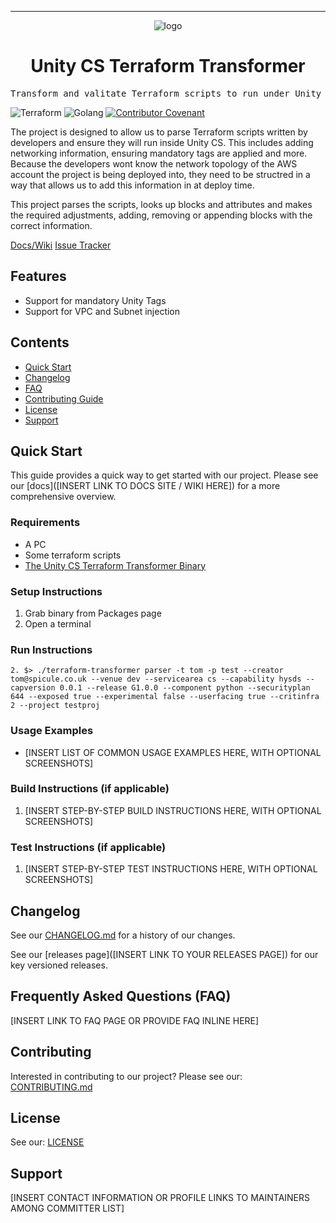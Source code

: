 <!-- Header block for project -->
<hr>

<div align="center">

![logo](https://user-images.githubusercontent.com/3129134/163247802-ad001e00-15a6-4d6e-9824-2106cb022dd7.png)

<h1 align="center">Unity CS Terraform Transformer</h1>
<!-- ☝️ Replace with your repo name ☝️ -->

</div>

<pre align="center">Transform and valitate Terraform scripts to run under Unity CS</pre>
<!-- ☝️ Replace with a single sentence describing the purpose of your repo / proj ☝️ -->

<!-- Header block for project -->

![Terraform](https://img.shields.io/badge/Terraform-Could%20be%20worse-brightgreen)
![Golang](https://img.shields.io/badge/Golang-hacked%20together-yellow) [![Contributor Covenant](https://img.shields.io/badge/Contributor%20Covenant-2.1-4baaaa.svg)](code_of_conduct.md)
<!-- ☝️ Add badges via: https://shields.io e.g. ![](https://img.shields.io/github/your_chosen_action/your_org/your_repo) ☝️ -->


The project is designed to allow us to parse Terraform scripts written by developers and ensure they will run inside Unity CS. This includes
adding networking information, ensuring mandatory tags are applied and more. Because the developers wont know the network topology of the AWS
account the project is being deployed into, they need to be structred in a way that allows us to add this information in at deploy time.

This project parses the scripts, looks up blocks and attributes and makes the required adjustments, adding, removing or appending blocks with 
the correct information.
<!-- ☝️ Replace with a more detailed description of your repository, including why it was made and whom its intended for.  ☝️ -->

[Docs/Wiki](https://github.com/unity-sds/unity-cs/wiki/Terraform-Transformer-Component)
[Issue Tracker](https://github.com/unity-sds/unity-cs-terraform-transformer/issues)
<!-- example links>
[Website](INSERT WEBSITE LINK HERE) | [Docs/Wiki](INSERT DOCS/WIKI SITE LINK HERE) | [Discussion Board](INSERT DISCUSSION BOARD LINK HERE) | [Issue Tracker](INSERT ISSUE TRACKER LINK HERE)
-->

## Features

* Support for mandatory Unity Tags
* Support for VPC and Subnet injection

<!-- ☝️ Replace with a bullet-point list of your features ☝️ -->

## Contents

* [Quick Start](#quick-start)
* [Changelog](#changelog)
* [FAQ](#frequently-asked-questions-faq)
* [Contributing Guide](#contributing)
* [License](#license)
* [Support](#support)

## Quick Start

This guide provides a quick way to get started with our project. Please see our [docs]([INSERT LINK TO DOCS SITE / WIKI HERE]) for a more comprehensive overview.

### Requirements

* A PC
* Some terraform scripts
* [The Unity CS Terraform Transformer Binary](https://github.com/orgs/unity-sds/packages?repo_name=unity-cs-terraform-transformer)

<!-- ☝️ Replace with a numbered list of your requirements, including hardware if applicable ☝️ -->

### Setup Instructions

1. Grab binary from Packages page
2. Open a terminal

<!-- ☝️ Replace with a numbered list of how to set up your software prior to running ☝️ -->

### Run Instructions

```shell
2. $> ./terraform-transformer parser -t tom -p test --creator tom@spicule.co.uk --venue dev --servicearea cs --capability hysds --capversion 0.0.1 --release G1.0.0 --component python --securityplan 644 --exposed true --experimental false --userfacing true --critinfra 2 --project testproj
```

<!-- ☝️ Replace with a numbered list of your run instructions, including expected results ☝️ -->

### Usage Examples

* [INSERT LIST OF COMMON USAGE EXAMPLES HERE, WITH OPTIONAL SCREENSHOTS]

<!-- ☝️ Replace with a list of your usage examples, including screenshots if possible, and link to external documentation for details ☝️ -->

### Build Instructions (if applicable)

1. [INSERT STEP-BY-STEP BUILD INSTRUCTIONS HERE, WITH OPTIONAL SCREENSHOTS]

<!-- ☝️ Replace with a numbered list of your build instructions, including expected results / outputs with optional screenshots ☝️ -->

### Test Instructions (if applicable)

1. [INSERT STEP-BY-STEP TEST INSTRUCTIONS HERE, WITH OPTIONAL SCREENSHOTS]

<!-- ☝️ Replace with a numbered list of your test instructions, including expected results / outputs with optional screenshots ☝️ -->

## Changelog

See our [CHANGELOG.md](CHANGELOG.md) for a history of our changes.

See our [releases page]([INSERT LINK TO YOUR RELEASES PAGE]) for our key versioned releases.

<!-- ☝️ Replace with links to your changelog and releases page ☝️ -->

## Frequently Asked Questions (FAQ)

[INSERT LINK TO FAQ PAGE OR PROVIDE FAQ INLINE HERE]
<!-- example link to FAQ PAGE>
Questions about our project? Please see our: [FAQ]([INSERT LINK TO FAQ / DISCUSSION BOARD])
-->

<!-- example FAQ inline format>
1. Question 1
   - Answer to question 1
2. Question 2
   - Answer to question 2
-->

<!-- example FAQ inline with no questions yet>
No questions yet. Propose a question to be added here by reaching out to our contributors! See support section below.
-->

<!-- ☝️ Replace with a list of frequently asked questions from your project, or post a link to your FAQ on a discussion board ☝️ -->

## Contributing

Interested in contributing to our project? Please see our: [CONTRIBUTING.md](CONTRIBUTING.md)

## License

See our: [LICENSE](LICENSE)

## Support

[INSERT CONTACT INFORMATION OR PROFILE LINKS TO MAINTAINERS AMONG COMMITTER LIST]

<!-- example list of contacts>
Key points of contact are: [@github-user-1](link to github profile) [@github-user-2](link to github profile)
-->

<!-- ☝️ Replace with the key individuals who should be contacted for questions ☝️ -->




